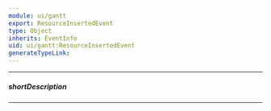 ```yaml
---
module: ui/gantt
export: ResourceInsertedEvent
type: Object
inherits: EventInfo
uid: ui/gantt:ResourceInsertedEvent
generateTypeLink: 
---
```

---
##### shortDescription
<!-- Description goes here -->

---
<!-- Description goes here -->